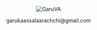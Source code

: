 <p align="center"> <img src="https://komarev.com/ghpvc/?username=GaruVA&label=Profile%20views&color=blueviolet&style=for-the-badge" alt="GaruVA" /> </p>

<p align="center">
 garukaassalaarachchi@gmail.com
</p> 
